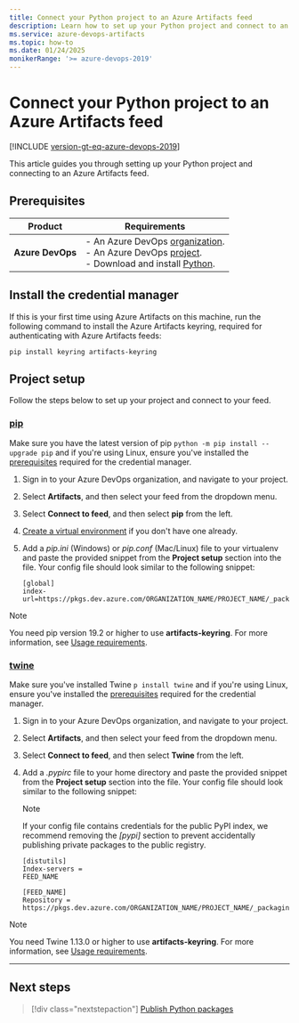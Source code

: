 ```yaml
---
title: Connect your Python project to an Azure Artifacts feed
description: Learn how to set up your Python project and connect to an Azure Artifacts feed.
ms.service: azure-devops-artifacts
ms.topic: how-to
ms.date: 01/24/2025
monikerRange: '>= azure-devops-2019'
---
```


# Connect your Python project to an Azure Artifacts feed

[!INCLUDE [version-gt-eq-azure-devops-2019](../../includes/version-gt-eq-2019.md)]

This article guides you through setting up your Python project and connecting to an Azure Artifacts feed.

## Prerequisites

| **Product**        | **Requirements**                                                                                                                                                                                                                                                                                                                        |
|--------------------|-----------------------------------------------------------------------------------------------------------------------------------------------------------------------------------------------------------------------------------------------------------------------------------------------------------------------------------------|
| **Azure DevOps**   | - An Azure DevOps [organization](../../organizations/accounts/create-organization.md).<br>- An Azure DevOps [project](../../organizations/projects/create-project.md).<br> - Download and install [Python](https://www.python.org/downloads/). |

## Install the credential manager

If this is your first time using Azure Artifacts on this machine, run the following command to install the Azure Artifacts keyring, required for authenticating with Azure Artifacts feeds:

```
pip install keyring artifacts-keyring
```

## Project setup

Follow the steps below to set up your project and connect to your feed.

### [pip](#tab/pip)

Make sure you have the latest version of pip `python -m pip install --upgrade pip` and if you're using Linux, ensure you've installed the [prerequisites](https://pypi.org/project/artifacts-keyring/) required for the credential manager.

1. Sign in to your Azure DevOps organization, and navigate to your project.

1. Select **Artifacts**, and then select your feed from the dropdown menu.

1. Select **Connect to feed**, and then select **pip** from the left.

1. [Create a virtual environment](https://docs.python.org/3/library/venv.html) if you don't have one already.
 
1. Add a *pip.ini* (Windows) or *pip.conf* (Mac/Linux) file to your virtualenv and paste the provided snippet from the **Project setup** section into the file. Your config file should look similar to the following snippet: 

    ```
    [global]
    index-url=https://pkgs.dev.azure.com/ORGANIZATION_NAME/PROJECT_NAME/_packaging/FEED_NAME/pypi/simple/
    ```

> [!NOTE]
> You need pip version 19.2 or higher to use **artifacts-keyring**. For more information, see [Usage requirements](https://github.com/microsoft/artifacts-keyring#requirements).

### [twine](#tab/twine)

Make sure you've installed Twine `p install twine` and if you're using Linux, ensure you've installed the [prerequisites](https://pypi.org/project/artifacts-keyring/) required for the credential manager.

1. Sign in to your Azure DevOps organization, and navigate to your project.

1. Select **Artifacts**, and then select your feed from the dropdown menu.

1. Select **Connect to feed**, and then select **Twine** from the left.

1. Add a *.pypirc* file to your home directory and paste the provided snippet from the **Project setup** section into the file. Your config file should look similar to the following snippet:

    > [!NOTE]
    > If your config file contains credentials for the public PyPI index, we recommend removing the *[pypi]* section to prevent accidentally publishing private packages to the public registry.

    ```
    [distutils]
    Index-servers =
    FEED_NAME
    
    [FEED_NAME]
    Repository = https://pkgs.dev.azure.com/ORGANIZATION_NAME/PROJECT_NAME/_packaging/FEED_NAME/pypi/upload/
    ```

> [!NOTE]
> You need Twine 1.13.0 or higher to use **artifacts-keyring**. For more information, see [Usage requirements](https://github.com/microsoft/artifacts-keyring#requirements).

- - -

## Next steps
> [!div class="nextstepaction"]
> [Publish Python packages](../quickstarts/python-cli.md)